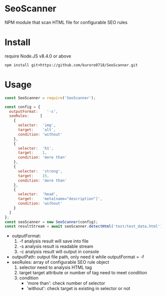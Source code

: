 # SeoScanner
NPM module that scan HTML file for configurable SEO rules

# Install
require Node.JS v8.4.0 or above 

``` npm install git+https://github.com/kuroro0718/SeoScanner.git ```

# Usage

``` javascript
const SeoScanner = require('SeoScanner');

const config = {
  outputFormat:    '-s',
  seoRules:     [
    {
      selector:  'img',
      target:    'alt',
      condition: 'without'
    },
    {
      selector:  'h1',
      target:    1,
      condition: 'more than'
    },
    {
      selector:  'strong',
      target:    15,
      condition: 'more than'
    },
    {
      selector:  'head',
      target:    'meta[name="description"]',
      condition: 'without'
    }
  ]
};
const seoScanner = new SeoScanner(config);
const resultStream = await seoScanner.detectHtml('test/test_data.html');
```

* outputFormat: 
	1. -f analysis result will save into file
	2. -s analysis result is readable stream
	3. -c analysis result will output in console
* outputPath: output file path, only need it while outputFormat = -f
* seoRules: array of configurable SEO rule object
	1. selector need to analysis HTML tag
	2. target target attribute or number of tag need to meet condition
	3. condition
		* 'more than': check number of selector
		* 'without': check target is existing in selector or not
